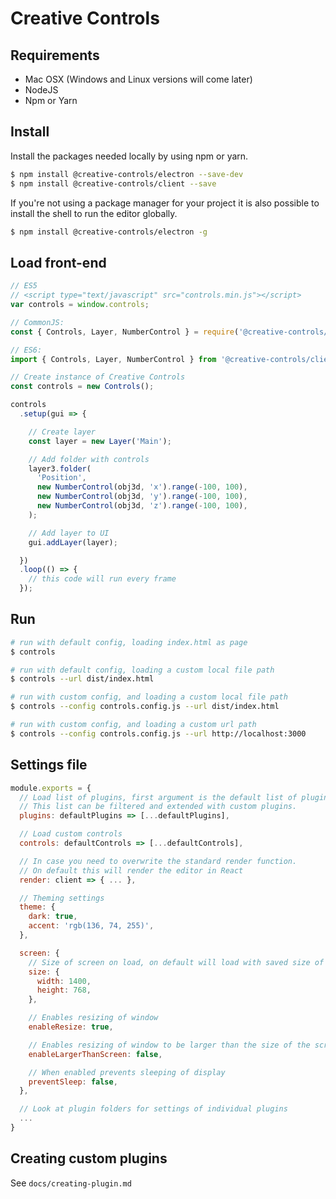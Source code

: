 # Creative Controls

## Requirements
- Mac OSX (Windows and Linux versions will come later)
- NodeJS
- Npm or Yarn

## Install
Install the packages needed locally by using npm or yarn.
```sh
$ npm install @creative-controls/electron --save-dev
$ npm install @creative-controls/client --save
```

If you're not using a package manager for your project it is also possible to install the shell to run the editor globally.
```sh
$ npm install @creative-controls/electron -g
```

## Load front-end
```js
// ES5
// <script type="text/javascript" src="controls.min.js"></script>
var controls = window.controls;

// CommonJS:
const { Controls, Layer, NumberControl } = require('@creative-controls/client');

// ES6:
import { Controls, Layer, NumberControl } from '@creative-controls/client';

// Create instance of Creative Controls
const controls = new Controls();

controls
  .setup(gui => {

    // Create layer
    const layer = new Layer('Main');

    // Add folder with controls
    layer3.folder(
      'Position',
      new NumberControl(obj3d, 'x').range(-100, 100),
      new NumberControl(obj3d, 'y').range(-100, 100),
      new NumberControl(obj3d, 'z').range(-100, 100),
    );

    // Add layer to UI
    gui.addLayer(layer);

  })
  .loop(() => {
    // this code will run every frame
  });
```

## Run
```sh
# run with default config, loading index.html as page
$ controls

# run with default config, loading a custom local file path
$ controls --url dist/index.html

# run with custom config, and loading a custom local file path
$ controls --config controls.config.js --url dist/index.html

# run with custom config, and loading a custom url path
$ controls --config controls.config.js --url http://localhost:3000
```

## Settings file
```js
module.exports = {
  // Load list of plugins, first argument is the default list of plugins
  // This list can be filtered and extended with custom plugins.
  plugins: defaultPlugins => [...defaultPlugins],

  // Load custom controls
  controls: defaultControls => [...defaultControls],

  // In case you need to overwrite the standard render function.
  // On default this will render the editor in React
  render: client => { ... },

  // Theming settings
  theme: {
    dark: true,
    accent: 'rgb(136, 74, 255)',
  },

  screen: {
    // Size of screen on load, on default will load with saved size of window
    size: {
      width: 1400,
      height: 768,
    },

    // Enables resizing of window
    enableResize: true,

    // Enables resizing of window to be larger than the size of the screen
    enableLargerThanScreen: false,

    // When enabled prevents sleeping of display
    preventSleep: false,
  },

  // Look at plugin folders for settings of individual plugins
  ...
}
```

## Creating custom plugins
See `docs/creating-plugin.md`
